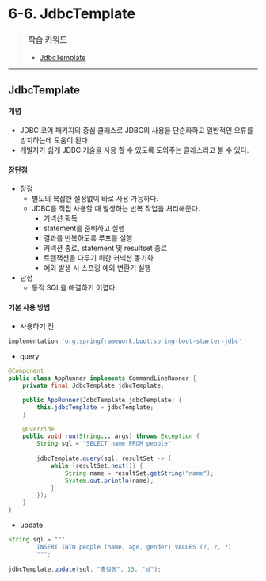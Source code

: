 # 6-6. JdbcTemplate

> ### 학습 키워드
>
> * [JdbcTemplate](6-6.-jdbctemplate.md#jdbctemplate)

***

## JdbcTemplate

#### 개념

* JDBC 코어 패키지의 중심 클래스로 JDBC의 사용을 단순화하고 일반적인 오류를 방지하는데 도움이 된다.
* 개발자가 쉽게 JDBC 기술을 사용 할 수 있도록 도와주는 클래스라고 볼 수 있다.

#### 장단점

* 장점
  * 별도의 복잡한 설정없이 바로 사용 가능하다.
  * JDBC를 직접 사용할 때 발생하는 반복 작업을 처리해준다.
    * 커넥션 획득
    * statement를 준비하고 실행
    * 결과를 반복하도록 루프를 실행
    * 커넥션 종료, statement 및 resultset 종료
    * 트랜잭션을 다루기 위한 커넥션 동기화
    * 예외 발생 시 스프링 예외 변환기 실행
* 단점
  * 동적 SQL을 해결하기 어렵다.

#### 기본 사용 방법

* 사용하기 전

```gradle
implementation 'org.springframework.boot:spring-boot-starter-jdbc'
```

* query

```java
@Component
public class AppRunner implements CommandLineRunner {
	private final JdbcTemplate jdbcTemplate;

	public AppRunner(JdbcTemplate jdbcTemplate) {
		this.jdbcTemplate = jdbcTemplate;
	}

	@Override
	public void run(String... args) throws Exception {
		String sql = "SELECT name FROM people";
		
		jdbcTemplate.query(sql, resultSet -> {
			while (resultSet.next()) {
				String name = resultSet.getString("name");
				System.out.println(name);
			}
		});
	}
}
```

* update

```java
String sql = """
		INSERT INTO people (name, age, gender) VALUES (?, ?, ?)
		""";
			
jdbcTemplate.update(sql, "홍길동", 15, "남");
```
